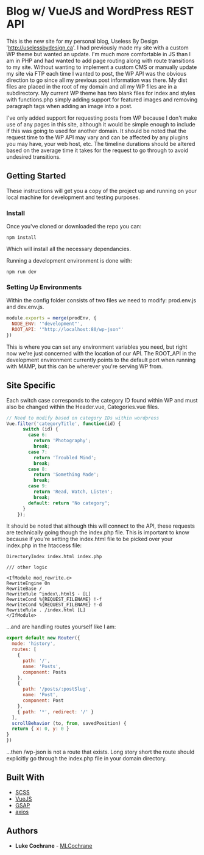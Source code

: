 # Blog w/ VueJS and WordPress REST API

This is the new site for my personal blog, Useless By Design 'http://uselessbydesign.ca'. I had previously made my site with a custom WP theme but wanted an update. I'm much more comfortable in JS than I am in PHP and had wanted to add page routing along with route transitions to my site. Without wanting to implement a custom CMS or manually update my site via FTP each time I wanted to post, the WP API was the obvious direction to go since all my previous post information was there. My dist files are placed in the root of my domain and all my WP files are in a subdirectory. My current WP theme has two blank files for index and styles with functions.php simply adding support for featured images and removing paragraph tags when adding an image into a post.

I've only added support for requesting posts from WP because I don't make use of any pages in this site, although it would be simple enough to include if this was going to used for another domain. It should be noted that the request time to the WP API may vary and can be affected by any plugins you may have, your web host, etc. The timeline durations should be altered based on the average time it takes for the request to go through to avoid undesired transitions.

## Getting Started

These instructions will get you a copy of the project up and running on your local machine for development and testing purposes.

### Install

Once you've cloned or downloaded the repo you can:

```
npm install
```

Which will install all the necessary dependancies.

Running a development environment is done with:

```
npm run dev
```
### Setting Up Environments
Within the config folder consists of two files we need to modify: prod.env.js and dev.env.js.

``` javascript
module.exports = merge(prodEnv, {
  NODE_ENV: '"development"',
  ROOT_API: '"http://localhost:80/wp-json"'
})
```
This is where you can set any environment variables you need, but right now we're just concerned with the location of our API. The ROOT_API in the development environment currently points to the default port when running with MAMP, but this can be wherever you're serving WP from.

## Site Specific

Each switch case corresponds to the category ID found within WP and must also be changed within the Header.vue, Categories.vue files.

```javascript
// Need to modify based on category IDs within wordpress
Vue.filter('categoryTitle', function(id) {
      switch (id) {
        case 6:
          return 'Photography';
          break;
        case 7:
          return 'Troubled Mind';
          break;
        case 8:
          return 'Something Made';
          break;
        case 9:
          return 'Read, Watch, Listen';
          break;
        default: return "No category";
      }
    });
```

It should be noted that although this will connect to the API, these requests are technically going though the index.php file. This is important to know because if you're setting the index.html file to be picked over your index.php in the htaccess file:
```
DirectoryIndex index.html index.php

/// other logic

<IfModule mod_rewrite.c>
RewriteEngine On
RewriteBase /
RewriteRule ^index\.html$ - [L]
RewriteCond %{REQUEST_FILENAME} !-f
RewriteCond %{REQUEST_FILENAME} !-d
RewriteRule . /index.html [L]
</IfModule>
```
...and are handling routes yourself like I am:

```javascript
export default new Router({
  mode: 'history',
  routes: [
    {
      path: '/',
      name: 'Posts',
      component: Posts
    },
    {
      path: '/posts/:postSlug',
      name: 'Post',
      component: Post
    },
    { path: '*', redirect: '/' }
  ],
  scrollBehavior (to, from, savedPosition) {
  return { x: 0, y: 0 }
}
})
```
...then /wp-json is not a route that exists. Long story short the route should explicitly go through the index.php file in your domain directory.

## Built With

* [SCSS](http://sass-lang.com/)
* [VueJS](https://vuejs.org/)
* [GSAP](https://greensock.com/gsap)
* [axios](https://www.npmjs.com/package/axios)


## Authors

* **Luke Cochrane** - [MLCochrane](https://github.com/MLCochrane)
